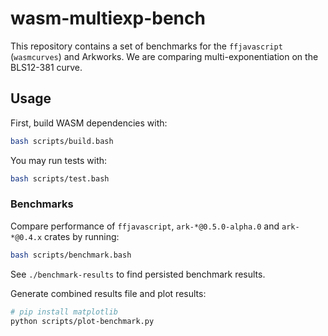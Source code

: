 # wasm-multiexp-bench

This repository contains a set of benchmarks for the `ffjavascript` (`wasmcurves`) and Arkworks. We are comparing
multi-exponentiation on the BLS12-381 curve.

## Usage

First, build WASM dependencies with:

```bash
bash scripts/build.bash
```

You may run tests with:

```bash
bash scripts/test.bash
```

### Benchmarks

Compare performance of `ffjavascript`, `ark-*@0.5.0-alpha.0` and `ark-*@0.4.x` crates by running:

```bash
bash scripts/benchmark.bash
```

See `./benchmark-results` to find persisted benchmark results.

Generate combined results file and plot results:

```bash
# pip install matplotlib
python scripts/plot-benchmark.py
```

